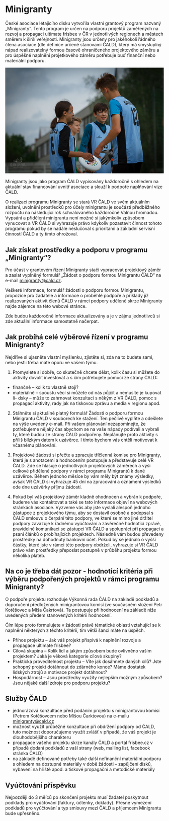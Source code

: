 # Minigranty

<!-- TODO: doplnit aktualni zadost o minigranty -->

České asociace létajícího disku vytvořila vlastní grantový program nazvaný „Minigranty“. Tento program je určen na podporu projektů zaměřených na rozvoj a propagaci ultimate frisbee v ČR v jednotlivých regionech a městech směrem k širší veřejnosti. Minigranty jsou určeny pro jakéhokoli řádného člena asociace (dle definice určené stanovami ČALD), který má smysluplný nápad realizovatelný formou časově ohraničeného projektového záměru a pro úspěšné naplnění projetkového záměru potřebuje buď finanční nebo materiální podporu.

![](assets/img/pages/programy/2019_turnaj_skol_2.jpg)
 
Minigranty jsou jako program ČALD vypisovány každoročně s ohledem na aktuální stav financování uvnitř asociace a slouží k podpoře naplňování vize ČALD. 
 
O realizaci programu Minigranty se stará VR ČALD ve svém aktuálním složení, uvolnění prostředků pro účely minigrantu je součástí předběžného rozpočtu na následující rok schvalovaného každoročně Valnou hromadou. Vypsání a přidělení minigrantu není možné si jakýmkoliv způsobem vynucovat a VR ČALD si vyhrazuje právo kdykoliv pozastavit činnost tohoto programu pokud by se nadále neslučoval s prioritami a základní servisní činností ČALD a ty tímto ohrožoval.
 
## Jak získat prostředky a podporu v programu „Minigranty“?

Pro účast v grantovém řízení Minigranty stačí vypracovat projektový záměr a zaslat vyplněný formulář „Žádost o podporu formou Minigrantu ČALD“  na e-mail minigranty@cald.cz.
 
Veškeré informace, formulář žádosti o podporu formou Minigrantu, propozice pro žadatele a informace o proběhlé podpoře a příklady již realizovaných aktivit členů ČALD v rámci podpory udělené skrze Minigranty najde zájemce na této webové stránce.
 
Zde budou každoročně informace aktualizovány a je v zájmu jednotlivců si zde aktuální informace samostatně načerpat.
 
## Jak probíhá celé výběrové řízení v programu Minigranty?

Nejdříve si ujasněte vlastní myšlenku, zjistěte si, zda na to budete sami, nebo jestli třeba máte oporu ve vašem týmu.
 
1) Promyslete si dobře, co skutečně chcete dělat, kolik času si můžete do aktivity dovolit investovat a s čím potřebujete pomoci ze strany ČALD:
- finančně – kolik to vlastně stojí?
- materiálně – spoustu věcí si můžete od nás půjčit a nemusíte je kupovat
li- dsky – může to zahrnovat konzultaci s někým z VR ČALD, pomoc s propagací aktivity, rady jak na tiskovou zprávu a media v regionu apod.

2) Stáhněte si aktuálně platný formulář Žádosti o podporu formou Minigrantu ČALD v souborech ke stažení. Ten pečlivě vyplňte a odešlete na výše uvedený e-mail.
Při vašem plánování nezapomínejte, že potřebujeme nějaký čas abychom se na vaše nápady podívali a vybrali ty, které budou ze strany ČALD podpořeny. Neplánujte proto aktivity s příliš blízkým datem k uzávěrce. I tímto bychom vás chtěli motivovat k včasnému plánování.
 
3) Projektové žádosti si přečte a zpracuje tříčlenná komise pro Minigranty, která je s anotacemi a hodnocením postupuje a představuje celé VR ČALD. Zde se hlasuje o jednotlivých projektových záměrech a výši celkové přidělené podpory v rámci programu Minigrantů k dané uzávěrce. Během jednoho měsíce by vám měly být známy výsledky, avšak VR ČALD si vyhrazuje 45 dní na zpracování a oznámení výsledků ode dne uzávěrky příjmu žádostí.
 
4) Pokud byl váš projektový záměr kladně ohodnocen a vybrán k podpoře, budeme vás kontaktovat a také se tato informace objeví na webových stránkách asociace. Vyzveme vás aby jste vyslali alespoň jednoho zástupce z projektového týmu, aby se dostavil osobně a podepsal s ČALD smlouvu o čerpání této podpory, ve které se mimo jiné držitel podpory zavazuje k řádnému vyúčtování a závěrečné hodnotící zprávě, pravidelné komunikaci se zástupci VR ČALD a spolupráci při propagaci a psaní článků o probíhajících projektech. Následně vám budou převedeny prostředky na dohodnutý bankovní účet. Pokud by se jednalo o vyšší částky, které jste v rámci této podpory obdrželi, vyhrazuje si VR ČALD právo vám prostředky přeposlat postupně v průběhu projektu formou několika plateb.
 
## Na co je třeba dát pozor - hodnotící kritéria při výběru podpořených projektů v rámci programu Minigranty?

O podpoře projektu rozhoduje Výkonná rada ČALD na základě podkladů a doporučení předložených minigrantovou komisí (ve současném složení Petr Kotěšovec a Míša Čakrtová). Ta postupuje při hodnocení na základě níže uvedených předem stanovených kritérii hodnocení.
 
Ćím lépe proto formulujete v žádosti právě tématické oblasti vztahující se k naplnění některých z těchto kritérií, tím větší šanci máte na úspěch.

- Přínos projektu – Jak váš projekt přispívá k naplnění rozvoje a propagace ultimate frisbee?
- Cílová skupina – Kolik lidí a jakým způsobem bude ovlivněno vašim projektem? Jaká je věková kategorie cílové skupiny?
- Praktická proveditelnost projektu – Víte jak dosáhnete daných cílů? Jste schopný projekt dotáhnout do zdárného konce? Máme dostatek lidských ztrojů a motivace projekt dotáhnout?
- Hospodárnost – Jsou prostředky využity nejlepším možným způsobem? Jsou nějaké další zdroje pro podporu projektu?

## Služby ČALD

- jednorázová konzultace před podáním projektu s minigrantovou komisí (Petrem Kotěšovcem nebo Míšou Čarktovou) na e-mailu minigranty@cald.cz
- možnost využít průběžné konzultace při obdržení podpory od ČALD, tuto možnost doporučujeme využít zvlášť v případě, že váš projekt je dlouhodobějšího charakteru
- propagace vašeho projektu skrze kanály ČALD a portál frisbee.cz v případě dodaní podkladů z vaší strany (web, mailing list, facebook stránka ČALD)
- na základě definované potřeby také další nefinanční materiální podporu s ohledem na dostupné materiály v době žádosti – zapůjčení disků, vybavení na hřiště apod. a tiskové propagační a metodické materiály

## Vyúčtování příspěvku
Nejpozději do 3 měíců po skončení projektu musí žadatel poskytnout podklady pro vyúčtování (faktury, účtenky, doklady). Přesné vymezení podkladů pro vyúčtování a typ smlouvy mezi ČALD a příjemcem Minigrantu bude upřesněno.
